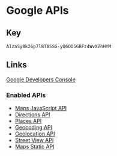 # Google APIs

## Key

``` shell
AIzaSyBk26p7l8TASSG-yQ6OD5GBFz4WvXZhHYM
```

## Links

[Google Developers Console](https://console.developers.google.com/apis/dashboard?organizationId=954781074841&project=legaleyes-211405)

### Enabled APIs
* [Maps JavaScript API](https://console.developers.google.com/google/maps-apis/apis/maps-backend.googleapis.com/metrics?organizationId=954781074841&project=legaleyes-211405)
* [Directions API](https://console.developers.google.com/google/maps-apis/apis/directions-backend.googleapis.com/metrics?organizationId=954781074841&project=legaleyes-211405)
* [Places API](https://console.developers.google.com/google/maps-apis/apis/places-backend.googleapis.com/metrics?organizationId=954781074841&project=legaleyes-211405)
* [Geocoding API](https://console.developers.google.com/google/maps-apis/apis/geocoding-backend.googleapis.com/metrics?project=legaleyes-211405&organizationId=954781074841)
* [Geolocation API](https://console.developers.google.com/google/maps-apis/apis/geolocation.googleapis.com/metrics?project=legaleyes-211405&organizationId=954781074841)
* [Street View API](https://console.developers.google.com/google/maps-apis/apis/street-view-image-backend.googleapis.com/metrics?project=legaleyes-211405&organizationId=954781074841)
* [Maps Static API](https://console.developers.google.com/google/maps-apis/apis/static-maps-backend.googleapis.com/metrics?project=legaleyes-211405&organizationId=954781074841)
